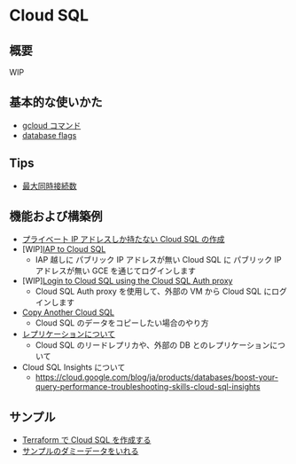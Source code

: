 # Cloud SQL

## 概要

WIP

## 基本的な使いかた

+ [gcloud コマンド](./_gcloud/README.md)
+ [database flags](./_flag/README.md)

## Tips

+ [最大同時接続数](./tips-maximum_concurrent_connections)

## 機能および構築例

+ [プライベート IP アドレスしか持たない Cloud SQL の作成](./feature-only-private-ip-addr)
+ [WIP][IAP to Cloud SQL](./feature-iap/README.md)
  + IAP 越しに パブリック IP アドレスが無い Cloud SQL に パブリック IP アドレスが無い GCE を通じてログインします
+ [WIP][Login to Cloud SQL using the Cloud SQL Auth proxy](./feature-sql-auth-proxy/README.md)
  + Cloud SQL Auth proxy を使用して、外部の VM から Cloud SQL にログインします
+ [Copy Another Cloud SQL](./copy-another-sql)
  + Cloud SQL のデータをコピーしたい場合のやり方
+ [レプリケーションについて](./feature-replication/)
  + Cloud SQL のリードレプリカや、外部の DB とのレプリケーションについて
+ Cloud SQL Insights について
  + https://cloud.google.com/blog/ja/products/databases/boost-your-query-performance-troubleshooting-skills-cloud-sql-insights

## サンプル

+ [Terraform で Cloud SQL を作成する](./samples-terraform/)
+ [サンプルのダミーデータをいれる](./samples-dummydata/)
